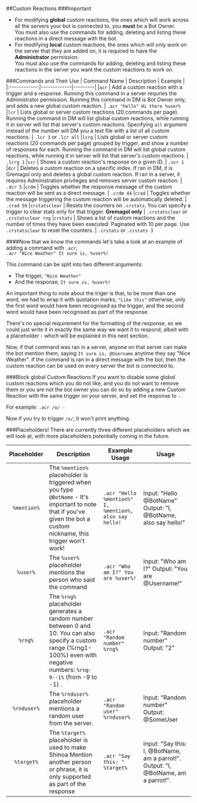 ##Custom Reactions
###Important
*	For modifying **global** custom reactions, the ones which will work across all the servers your bot is connected to, you **must** be a Bot Owner.  
You must also use the commands for adding, deleting and listing these reactions in a direct message with the bot.  
*	For modifying **local** custom reactions, the ones which will only work on the server that they are added on, it is required to have the **Administrator** permission.  
You must also use the commands for adding, deleting and listing these reactions in the server you want the custom reactions to work on.  

###Commands and Their Use
| Command Name | Description | Example |
|:------------:|-------------|---------|
|`acr` | Add a custom reaction with a trigger and a response. Running this command in a server requries the Administrator permission. Running this command in DM is Bot Owner only, and adds a new global custom reaction. | `.acr "hello" Hi there %user%`
|`lcr` | Lists global or server custom reactions (20 commands per page). Running the command in DM will list global custom reactions, while running it in server will list that server's custom reactions. Specifying `all` argument instead of the number will DM you a text file with a list of all custom reactions.  | `.lcr 1` or `.lcr all`
|`lcrg` | Lists global or server custom reactions (20 commands per page) grouped by trigger, and show a number of responses for each. Running the command in DM will list global custom reactions, while running it in server will list that server's custom reactions.  | `.lcrg 1`
|`scr` | Shows a custom reaction's response on a given ID.  | `.scr 1`
|`dcr` | Deletes a custom reaction on a specific index. If ran in DM, it is Gremagol only and deletes a global custom reaction. If ran in a server, it requires Administration privileges and removes server custom reaction.  | `.dcr 5`
|`crdm` | Toggles whether the response message of the custom reaction will be sent as a direct message.  | `.crdm 44`
|`crad` | Toggles whether the message triggering the custom reaction will be automatically deleted.  | `.crad 59`
|`crstatsclear` | Resets the counters on `.crstats`. You can specify a trigger to clear stats only for that trigger. **Gremagol only** | `.crstatsclear` or `.crstatsclear rng`
|`crstats` | Shows a list of custom reactions and the number of times they have been executed. Paginated with 10 per page. Use `.crstatsclear` to reset the counters.  | `.crstats` or `.crstats 3`


####Now that we know the commands let's take a look at an example of adding a command with `.acr`,  
`.acr "Nice Weather" It sure is, %user%!`  

This command can be split into two different arguments:  

* 	 The trigger, `"Nice Weather"`  
* 	 And the response, `It sure is, %user%!`  

An important thing to note about the triger is that, to be more than one word, we had to wrap it with quotation marks, `"Like this"` otherwise, only the first word would have been recognised as the trigger, and the second word would have been recognised as part of the response.  

There's no special requirement for the formatting of the response, so we could just write it in exactly the same way we want it to respond, albeit with a placeholder - which will be explained in this next section.  

Now, if that command was ran in a server, anyone on that server can make the bot mention them, saying `It sure is, @Username` anytime they say "Nice Weather". If the command is ran in a direct message with the bot, then the custom reaction can be used on every server the bot is connected to.  

###Block global Custom Reactions
If you want to disable some global custom reactions which you do not like, and you do not want to remove them or you are not the bot owner you can do so by adding a new Custom Reaction with the same trigger on your server, and set the response to `-`.

For example:
`.acr /o/ -`

Now if you try to trigger `/o/`, it won't print anything.

###Placeholders!
There are currently three different placeholders which we will look at, with more placeholders potentially coming in the future.  

| Placeholder | Description | Example Usage | Usage |
|:-----------:|-------------|---------------|-------|
|`%mention%`|The `%mention%` placeholder is triggered when you type `@BotName` - It's important to note that if you've given the bot a custom nickname, this trigger won't work!|```.acr "Hello %mention%" I,  %mention%, also say hello!```|Input: "Hello @BotName" Output: "I, @BotName, also say hello!"|
|`%user%`|The `%user%` placeholder mentions the person who said the command|`.acr "Who am I?" You are %user%!`|Input: "Who am I?" Output: "You are @Username!"|
|`%rng%`|The `%rng%` placeholder generates a random number between 0 and 10. You can also specify a custom range (%rng1-100%) even with negative numbers: `%rng-9--1%` (from -9 to -1) . |`.acr "Random number" %rng%`|Input: "Random number" Output: "2"|
|`%rnduser%`|The `%rnduser%` placeholder mentions a random user from the server. |`.acr "Random user" %rnduser%`|Input: "Random number" Output: @SomeUser|
|`%target%`|The `%target%` placeholder is used to make Shinoa Mention another person or phrase, it is only supported as part of the response|`.acr "Say this: " %target%`|Input: "Say this: I, @BotName, am a parrot!". Output: "I, @BotName, am a parrot!".|

